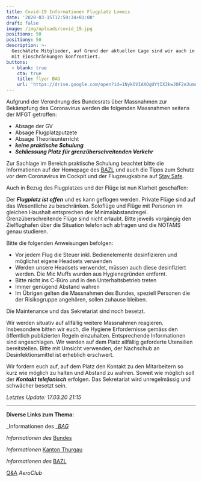 ```yaml
---
title: Covid-19 Informationen Flugplatz Lommis
date: '2020-03-15T12:59:34+01:00'
draft: false
image: /img/uploads/covid_19.jpg
positionx: 50
positiony: 50
description: >-
  Geschätzte Mitglieder, auf Grund der aktuellen Lage sind wir auch in Lommis
  mit Einschränkungen konfrontiert.
buttons:
  - blank: true
    cta: true
    title: flyer BAG
    url: 'https://drive.google.com/open?id=1NykOVIAXOgUYtIX2kwJOF2e2umAZBxIM'
---
```

Aufgrund der Verordnung des Bundesrats über Massnahmen zur Bekämpfung des Coronavirus werden die folgenden Massnahmen seitens der MFGT getroffen:

* Absage der GV
* Absage Flugplatzputzete
* Absage Theorieunterricht
* **_keine praktische Schulung_**
* **_Schliessung Platz für grenzüberschreitenden Verkehr_**

Zur Sachlage im Bereich praktische Schulung beachtet bitte die Informationen auf der Homepage des [BAZL](https://www.bazl.admin.ch/bazl/de/home/fachleute/corona_update.html) und auch die Tipps zum Schutz vor dem Coronavirus im Cockpit und der Flugzeugkabine auf [Stay Safe](https://staysafe.bazl.admin.ch/de/tipps-zum-schutz-vor-dem-coronavirus/).

Auch in Bezug des Flugplatzes und der Flüge ist nun Klarheit geschaffen:

Der **_Flugplatz ist offen_** und es kann geflogen werden. Private Flüge sind auf das Wesentliche zu beschränken. Soloflüge und Flüge mit Personen im gleichen Haushalt entsprechen der Minimalabstandregel. Grenzüberschreitende Flüge sind nicht erlaubt. Bitte jeweils vorgängig den Zielflughafen über die Situation telefonisch abfragen und die NOTAMS genau studieren.

Bitte die folgenden Anweisungen befolgen:

* Vor jedem Flug die Steuer inkl. Bedienelemente desinfizieren und möglichst eigene Headsets verwenden
* Werden unsere Headsets verwendet, müssen auch diese desinfiziert werden. Die Mic Muffs wurden aus Hygienegründen entfernt.
* Bitte nicht ins C-Büro und in den Unterhaltsbetrieb treten
* Immer genügend Abstand wahren
* Im Übrigen gelten die Massnahmen des Bundes, speziell Personen die der Risikogruppe angehören, sollen zuhause bleiben.

Die Maintenance und das Sekretariat sind noch besetzt.

Wir werden situativ auf allfällig weitere Massnahmen reagieren. Insbesondere bitten wir euch, die Hygiene Erfordernisse gemäss den öffentlich publizierten Regeln einzuhalten. Entsprechende Informationen sind angeschlagen. Wir werden auf dem Platz allfällig geforderte Utensilien bereitstellen. Bitte mit Umsicht verwenden, der Nachschub an Desinfektionsmittel ist erheblich erschwert.

Wir fordern euch auf, auf dem Platz den Kontakt zu den Mitarbeitern so kurz wie möglich zu halten und Abstand zu wahren. Soweit wie möglich soll der **_Kontakt telefonisch_** erfolgen. Das Sekretariat wird unregelmässig und schwächer besetzt sein. 

_Letztes Update: 17.03.20 21:15_

<hr>

**Diverse Links zum Thema:**

_Informationen des _[_BAG_](https://www.bag.admin.ch/bag/de/home/krankheiten/ausbrueche-epidemien-pandemien/aktuelle-ausbrueche-epidemien/novel-cov/situation-schweiz-und-international.html)

_Informationen des_ [Bundes](https://www.bag.admin.ch/bag/de/home/das-bag/aktuell/medienmitteilungen.msg-id-78437.html)

_Informationen_ [Kanton Thurgau](https://www.tg.ch/news/fachdossier-coronavirus.html/10552)

_Informationen des_ [BAZL](https://www.bazl.admin.ch/bazl/de/home/fachleute/corona_update.html)

[Q&A](https://www.aeroclub.ch/fragen-und-antworten-qa-zur-situation-covid-2019-fuer-die-leicht-und-sportaviatik-stand-17-03-2020-13-00-uhr/) _AeroClub_
